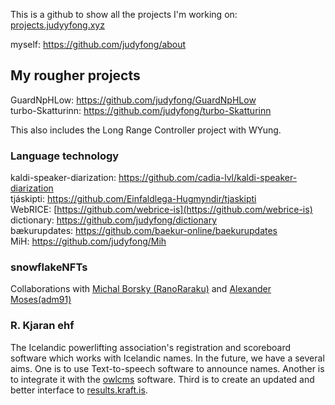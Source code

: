 This is a github to show all the projects I'm working on: [projects.judyyfong.xyz](https://projects.judyyfong.xyz)

myself: https://github.com/judyfong/about


## My rougher projects

GuardNpHLow: https://github.com/judyfong/GuardNpHLow \
turbo-Skatturinn: https://github.com/judyfong/turbo-Skatturinn

This also includes the Long Range Controller project with WYung.

### Language technology
kaldi-speaker-diarization: https://github.com/cadia-lvl/kaldi-speaker-diarization \
tjáskipti: https://github.com/Einfaldlega-Hugmyndir/tjaskipti \
WebRICE: [https://github.com/webrice-is](https://github.com/webrice-is) \
dictionary: https://github.com/judyfong/dictionary \
bækurupdates: https://github.com/baekur-online/baekurupdates \
MiH: https://github.com/judyfong/Mih

### snowflakeNFTs
Collaborations with [Michal Borsky (RanoRaraku)](https://github.com/RanoRaraku) and [Alexander Moses(adm91)](https://github.com/adm91)

### R. Kjaran ehf
The Icelandic powerlifting association's registration and scoreboard software which 
works with Icelandic names. In the future, we have a several aims. One is to use 
Text-to-speech software to announce names. Another is to integrate it with 
the [owlcms](https://github.com/jflamy/owlcms4) software. Third is to create an 
updated and better interface to [results.kraft.is](https://results.kraft.is/).


